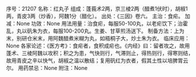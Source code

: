 序号：21207
名称：红丸子
组成：蓬莪术2两，京三棱2两（醋煮1伏时），胡椒1两，青皮3两（炒香），阿魏1分（醋化）。
出处：《三因》卷六。
主治：食疟。
加减：None
功效：None
用法用量：治食疟，每服50-100丸，以老疟饮下；治霍乱，丸以矾朱为衣，每服100-200丸。生姜、甘草煎汤送下。
制备方法：上为末，别研仓米末，用阿魏醋煮米糊为丸，如梧桐子大，炒土朱为衣。
临床应用：None
各家论述：《医方考》：食疟者，食积成疟也。《内经》曰：留者攻之，故用蓬术、三棱阿魏以攻积；积之为患，气快则行，气滞则止，得热则行，得寒则结，故用青皮之辛以快气，胡椒之温以散结；复用矾红为衣者，假其土性以培脾胃云尔。
用药禁忌：None
附注：None
